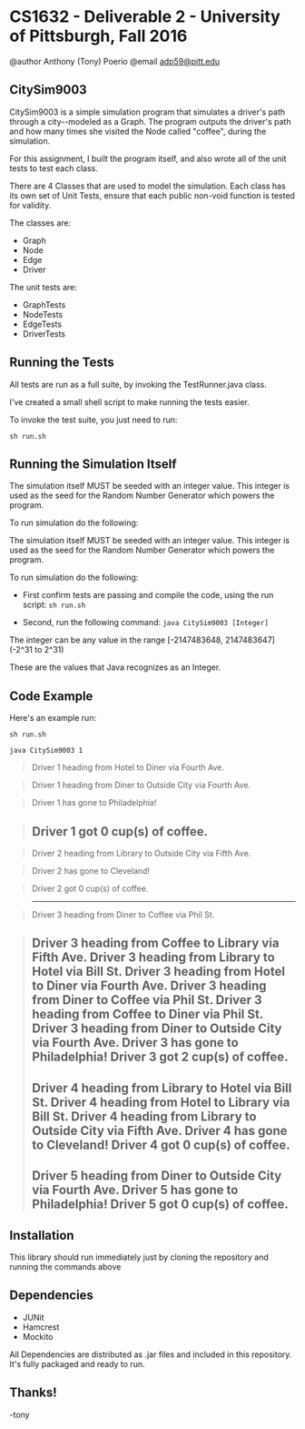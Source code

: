 # CS1632 - Deliverable 2 - University of Pittsburgh, Fall 2016
@author Anthony (Tony) Poerio
@email adp59@pitt.edu

## CitySim9003
CitySim9003 is a simple simulation program that simulates a driver's path through a city--modeled as a Graph. The program outputs the driver's path and how many times she visited the Node called "coffee", during the simulation.

For this assignment, I built the program itself, and also wrote all of the unit tests to test each class.

There are 4 Classes that are used to model the simulation. Each class has its own set of Unit Tests, ensure that each public non-void function is tested for validity.

The classes are:
* Graph
* Node
* Edge
* Driver

The unit tests are:
* GraphTests
* NodeTests
* EdgeTests
* DriverTests

## Running the Tests
All tests are run as a full suite, by invoking the TestRunner.java class.

I've created a small shell script to make running the tests easier. 

To invoke the test suite, you just need to run:

`sh run.sh`

## Running the Simulation Itself
The simulation itself MUST be seeded with an integer value. This integer is used as the seed for the Random Number Generator which powers the program.

To run simulation do the following:


The simulation itself MUST be seeded with an integer value. This integer is used as the seed for the Random Number Generator which powers the program.

To run simulation do the following:

* First confirm tests are passing and compile the code, using the run script:
`sh run.sh`

* Second, run the following command:
`java CitySim9003 [Integer]`

The integer can be any value in the range [-2147483648, 2147483647] (-2^31 to 2^31)

These are the values that Java recognizes as an Integer.


## Code Example

Here's an example run:


`sh run.sh`

`java CitySim9003 1`
>
>Driver 1 heading from Hotel to Diner via Fourth Ave.

>Driver 1 heading from Diner to Outside City via Fourth Ave.

>Driver 1 has gone to Philadelphia!

>Driver 1 got 0 cup(s) of coffee.
>  -----

>Driver 2 heading from Library to Outside City via Fifth Ave.

>Driver 2 has gone to Cleveland!

>Driver 2 got 0 cup(s) of coffee.

>  -----

>Driver 3 heading from Diner to Coffee via Phil St.

>Driver 3 heading from Coffee to Library via Fifth Ave.
>Driver 3 heading from Library to Hotel via Bill St.
>Driver 3 heading from Hotel to Diner via Fourth Ave.
>Driver 3 heading from Diner to Coffee via Phil St.
>Driver 3 heading from Coffee to Diner via Phil St.
>Driver 3 heading from Diner to Outside City via Fourth Ave.
>Driver 3 has gone to Philadelphia!
>Driver 3 got 2 cup(s) of coffee.
>-----
>Driver 4 heading from Library to Hotel via Bill St.
>Driver 4 heading from Hotel to Library via Bill St.
>Driver 4 heading from Library to Outside City via Fifth Ave.
>Driver 4 has gone to Cleveland!
>Driver 4 got 0 cup(s) of coffee.
>-----
>Driver 5 heading from Diner to Outside City via Fourth Ave.
>Driver 5 has gone to Philadelphia!
>Driver 5 got 0 cup(s) of coffee.
>-----

## Installation
This library should run immediately just by cloning the repository and running the commands above

## Dependencies
- JUNit
- Hamcrest
- Mockito

All Dependencies are distributed as .jar files and included in this repository. It's fully packaged and ready to run.

## Thanks!
-tony

